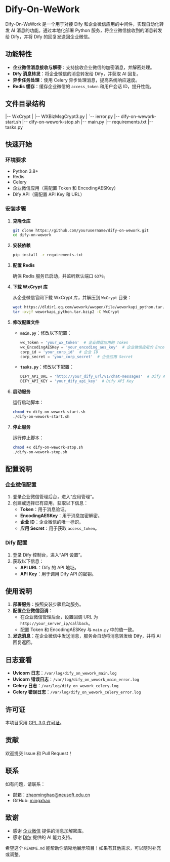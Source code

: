 # Dify-On-WeWork

Dify-On-WeWork 是一个用于对接 Dify 和企业微信应用的中间件，实现自动化转发 AI 消息的功能。通过本地化部署 Python
服务，将企业微信接收到的消息转发给 Dify，并将 Dify 的回复发送回企业微信。

## 功能特性

- **企业微信消息接收与解密**：支持接收企业微信的加密消息，并解密处理。
- **Dify 消息转发**：将企业微信的消息转发给 Dify，并获取 AI 回复。
- **异步任务处理**：使用 Celery 异步处理消息，提高系统响应速度。
- **Redis 缓存**：缓存企业微信的 `access_token` 和用户会话 ID，提升性能。

## 文件目录结构

|-- WxCrypt
|   |-- WXBizMsgCrypt3.py
|   `-- ierror.py
|-- dify-on-wework-start.sh
|-- dify-on-wework-stop.sh
|-- main.py
|-- requirements.txt
|-- tasks.py

## 快速开始

### 环境要求

- Python 3.8+
- Redis
- Celery
- 企业微信应用（需配置 Token 和 EncodingAESKey）
- Dify API（需配置 API Key 和 URL）

### 安装步骤

1. **克隆仓库**

    ```bash
    git clone https://github.com/yourusername/dify-on-wework.git
    cd dify-on-wework
    ```

2. **安装依赖**

    ```bash
    pip install -r requirements.txt
    ```

3. **配置 Redis**

   确保 Redis 服务已启动，并监听默认端口 `6379`。

4. **下载 WxCrypt 库**

   从企业微信官网下载 WxCrypt 库，并解压到 `WxCrypt` 目录：

    ```bash
    wget https://dldir1.qq.com/wework/wwopen/file/weworkapi_python.tar.bzip2
    tar -xvjf weworkapi_python.tar.bzip2 -C WxCrypt
    ```

5. **修改配置文件**

    - **`main.py`**：修改以下配置：

        ```python
        wx_Token = 'your_wx_token'  # 企业微信应用的 Token
        wx_EncodingAESKey = 'your_encoding_aes_key'  # 企业微信应用的 EncodingAESKey
        corp_id = 'your_corp_id'  # 企业 ID
        corp_secret = 'your_corp_secret'  # 企业应用 Secret
        ```

    - **`tasks.py`**：修改以下配置：

        ```python
        DIFY_API_URL = 'http://your_dify_url/v1/chat-messages'  # Dify API URL
        DIFY_API_KEY = 'your_dify_api_key'  # Dify API Key
        ```

6. **启动服务**

   运行启动脚本：

    ```bash
    chmod +x dify-on-wework-start.sh
    ./dify-on-wework-start.sh
    ```

7. **停止服务**

   运行停止脚本：

    ```bash
    chmod +x dify-on-wework-stop.sh
    ./dify-on-wework-stop.sh
    ```

## 配置说明

### 企业微信配置

1. 登录企业微信管理后台，进入“应用管理”。
2. 创建或选择已有应用，获取以下信息：
    - **Token**：用于消息验证。
    - **EncodingAESKey**：用于消息加密解密。
    - **企业 ID**：企业微信的唯一标识。
    - **应用 Secret**：用于获取 `access_token`。

### Dify 配置

1. 登录 Dify 控制台，进入“API 设置”。
2. 获取以下信息：
    - **API URL**：Dify 的 API 地址。
    - **API Key**：用于调用 Dify API 的密钥。

## 使用说明

1. **部署服务**：按照安装步骤启动服务。
2. **配置企业微信回调**：
    - 在企业微信管理后台，设置回调 URL 为 `http://your_server_ip/callback`。
    - 配置 Token 和 EncodingAESKey 与 `main.py` 中的值一致。
3. **发送消息**：在企业微信中发送消息，服务会自动将消息转发给 Dify，并将 AI 回复返回。

## 日志查看

- **Uvicorn 日志**：`/var/log/dify_on_wework_main.log`
- **Uvicorn 错误日志**：`/var/log/dify_on_wework_main_error.log`
- **Celery 日志**：`/var/log/dify_on_wework_celery.log`
- **Celery 错误日志**：`/var/log/dify_on_wework_celery_error.log`

## 许可证

本项目采用 [GPL 3.0 许可证](LICENSE)。

## 贡献

欢迎提交 Issue 和 Pull Request！

## 联系

如有问题，请联系：

- 邮箱：[zhaominghao@neusoft.edu.cn](mailto:zhaominghao@neusoft.edu.cn)
- GitHub: [mingxhao](https://github.com/mingxhao)

## 致谢

- 感谢 [企业微信](https://work.weixin.qq.com/) 提供的消息加解密库。
- 感谢 [Dify](https://dify.ai/) 提供的 AI 能力支持。

希望这个 `README.md` 能帮助你清晰地展示项目！如果有其他需求，可以随时补充或调整。
